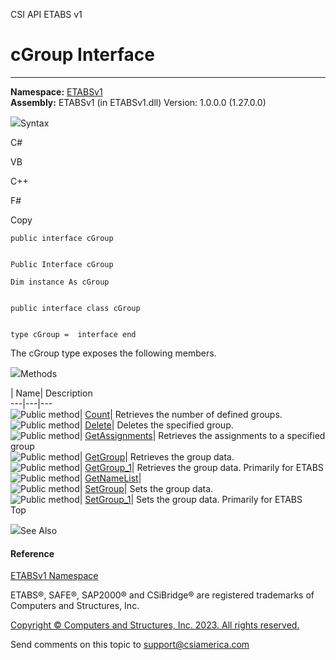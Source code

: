 ﻿

CSI API ETABS v1

# cGroup Interface  
  
---  
  
**Namespace:** [ETABSv1](2780f1b8-2033-5289-2298-1cdb2a7508d9.htm)  
**Assembly:** ETABSv1 (in ETABSv1.dll) Version: 1.0.0.0 (1.27.0.0)

![](../icons/SectionExpanded.png)Syntax

C#

VB

C++

F#

Copy

    
    
    public interface cGroup
    
    
    Public Interface cGroup
    
    Dim instance As cGroup
    
    
    public interface class cGroup
    
    
    type cGroup =  interface end

The cGroup type exposes the following members.

![](../icons/SectionExpanded.png)Methods

| Name| Description  
---|---|---  
![Public method](../icons/pubmethod.gif)|
[Count](37653237-eb24-d0df-a762-704ff82ab5ea.htm)|  Retrieves the number of
defined groups.  
![Public method](../icons/pubmethod.gif)|
[Delete](a8597ec6-eb79-107f-56c3-d5e11afa1abb.htm)|  Deletes the specified
group.  
![Public method](../icons/pubmethod.gif)|
[GetAssignments](46332b67-6847-c2b4-08b9-f85c842dd457.htm)|  Retrieves the
assignments to a specified group  
![Public method](../icons/pubmethod.gif)|
[GetGroup](4584f0f7-41a3-3b56-14b5-441c96d85c8a.htm)|  Retrieves the group
data.  
![Public method](../icons/pubmethod.gif)|
[GetGroup_1](3a10fba5-4125-70c9-8853-ddbb7481ac36.htm)|  Retrieves the group
data. Primarily for ETABS  
![Public method](../icons/pubmethod.gif)|
[GetNameList](997aebf5-558a-0a26-61fe-389f15db2423.htm)|  
![Public method](../icons/pubmethod.gif)|
[SetGroup](10f2526c-31ea-2d02-bb42-8381b726af46.htm)|  Sets the group data.  
![Public method](../icons/pubmethod.gif)|
[SetGroup_1](6ecdb482-189b-1459-5b63-045b31bdcfde.htm)|  Sets the group data.
Primarily for ETABS  
Top

![](../icons/SectionExpanded.png)See Also

#### Reference

[ETABSv1 Namespace](2780f1b8-2033-5289-2298-1cdb2a7508d9.htm)

ETABS®, SAFE®, SAP2000® and CSiBridge® are registered trademarks of Computers
and Structures, Inc.  

[Copyright © Computers and Structures, Inc. 2023. All rights
reserved.](http://www.csiamerica.com)

Send comments on this topic to
[support@csiamerica.com](mailto:support%40csiamerica.com?Subject=CSI%20API%20ETABS%20v1)

